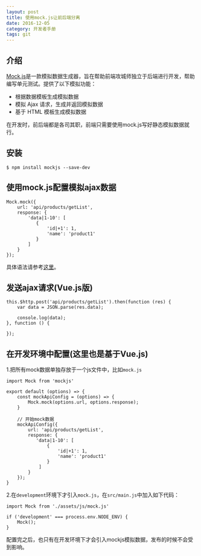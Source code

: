 ```yaml
---
layout: post
title: 使用mock.js让前后端分离
date: 2016-12-05
category: 开发者手册
tags: git
---
```

## 介绍

[Mock.js](http://mockjs.com/)是一款模拟数据生成器，旨在帮助前端攻城师独立于后端进行开发，帮助编写单元测试。提供了以下模拟功能：
  - 根据数据模板生成模拟数据
  - 模拟 Ajax 请求，生成并返回模拟数据
  - 基于 HTML 模板生成模拟数据

在开发时，前后端都是各司其职，前端只需要使用mock.js写好静态模拟数据就行。

## 安装

 ```
 $ npm install mockjs --save-dev
 ```

## 使用mock.js配置模拟ajax数据

 ```
 Mock.mock({
     url: 'api/products/getList',
     response: {
         'data|1-10': [
            {
                'id|+1': 1,
                'name': 'product1'
            }
         ]
     }
 });
 ```

 具体语法请参考[这里](http://mockjs.com/0.1/#Mock)。

## 发送ajax请求(Vue.js版)

 ```
 this.$http.post('api/products/getList').then(function (res) {
     var data = JSON.parse(res.data);

     console.log(data);
 }, function () {

 });
 ```

## 在开发环境中配置(这里也是基于Vue.js)

 1.把所有mock数据单独存放于一个js文件中，比如`mock.js`

 ```
 import Mock from 'mockjs'

 export default (options) => {
     const mockApiConfig = (options) => {
         Mock.mock(options.url, options.response);
     }

     // 开始mock数据
     mockApiConfig({
         url: 'api/products/getList',
         response: {
            'data|1-10': [
                {
                    'id|+1': 1,
                    'name': 'product1'
                }
             ]
         }
     });
 }
 ```

 2.在`development`环境下才引入`mock.js`，在`src/main.js`中加入如下代码：

 ```
 import Mock from './assets/js/mock.js'

 if ('development' === process.env.NODE_ENV) {
     Mock();
 }
 ```
 
配置完之后，也只有在开发环境下才会引入mockjs模拟数据，发布的时候不会受到影响。
